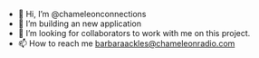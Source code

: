- 👋 Hi, I’m @chameleonconnections
- 👀 I’m building an new application 
- 💞️ I’m looking for collaborators to work with me on this project.
- 📫 How to reach me barbaraackles@chameleonradio.com

<!---
chameleonconnections/chameleonconnections is a ✨ special ✨ repository because its `README.md` (this file) appears on your GitHub profile.
You can click the Preview link to take a look at your changes.
--->

